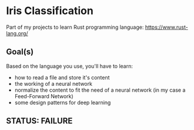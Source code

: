 # Iris Classification

Part of my projects to learn Rust programming language: <https://www.rust-lang.org/>

## Goal(s)

Based on the language you use, you'll have to learn:
* how to read a file and store it's content
* the working of a neural network
* normalize the content to fit the need of a neural network (in my case a Feed-Forward Network)
* some design patterns for deep learning

## STATUS: FAILURE
